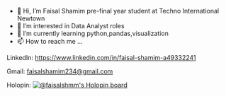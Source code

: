 
- 👋 Hi, I’m Faisal Shamim pre-final year student at Techno International Newtown
- 👀 I’m interested in Data Analyst roles
- 🌱 I’m currently learning python,pandas,visualization
- 📫 How to reach me ...

LinkedIn: https://www.linkedin.com/in/faisal-shamim-a49332241

 Gmail: faisalshamim234@gmail.com


<!---
FaisalShmm/FaisalShmm is a ✨ special ✨ repository because its `README.md` (this file) appears on your GitHub profile.
You can click the Preview link to take a look at your changes.
--->
Holopin:
[![@faisalshmm's Holopin board](https://holopin.me/faisalshmm)](https://holopin.io/@faisalshmm)
